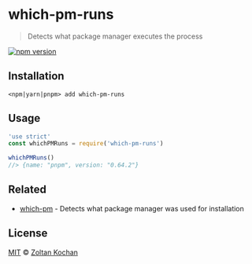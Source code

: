 # which-pm-runs

> Detects what package manager executes the process

[![npm version](https://img.shields.io/npm/v/which-pm-runs.svg)](https://www.npmjs.com/package/which-pm-runs)

## Installation

```
<npm|yarn|pnpm> add which-pm-runs
```

## Usage

```js
'use strict'
const whichPMRuns = require('which-pm-runs')

whichPMRuns()
//> {name: "pnpm", version: "0.64.2"}
```

## Related

* [which-pm](https://github.com/zkochan/packages/tree/main/which-pm) - Detects what package manager was used for installation

## License

[MIT](LICENSE) © [Zoltan Kochan](http://kochan.io)
